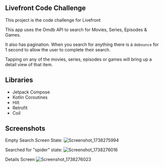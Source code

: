 ## Livefront Code Challenge

This project is the code challenge for Livefront

This app uses the Omdb API to search for Movies, Series, Episodes & Games.

It also has pagination. When you search for anything there is a `debounce` for 1 second to allow the user to
complete their search.

Tapping on any of the movies, series, episodes or games will bring up a detail view of that item.

## Libraries

- Jetpack Compose
- Kotlin Coroutines
- Hilt
- Retrofit
- Coil

## Screenshots

Empty Search Screen State:
![Screenshot_1738275994](https://github.com/user-attachments/assets/bf871659-20c8-4a01-9901-3c929ab768a0)

Searched for "spider" state:
![Screenshot_1738276016](https://github.com/user-attachments/assets/fa22d22b-72fb-4e38-b7aa-8135113b9117)

Details Screen
![Screenshot_1738276023](https://github.com/user-attachments/assets/36c021ec-0a3b-49e2-9b15-c114b27848b0)
